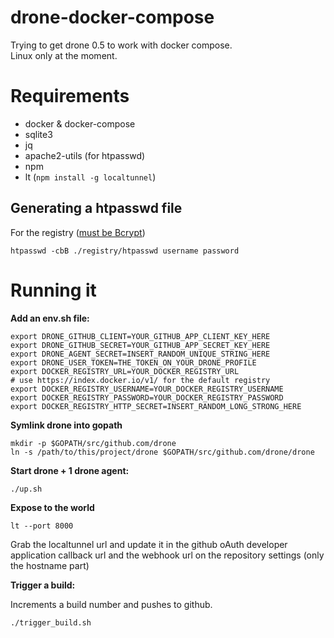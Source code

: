 # drone-docker-compose

Trying to get drone 0.5 to work with docker compose.  
Linux only at the moment.  

# Requirements

- docker & docker-compose
- sqlite3
- jq
- apache2-utils (for htpasswd)
- npm
- lt (`npm install -g localtunnel`)

## Generating a htpasswd file

For the registry ([must be Bcrypt](https://docs.docker.com/registry/configuration/#auth))

```shell
htpasswd -cbB ./registry/htpasswd username password
```

# Running it

**Add an env.sh file:**

```shell
export DRONE_GITHUB_CLIENT=YOUR_GITHUB_APP_CLIENT_KEY_HERE
export DRONE_GITHUB_SECRET=YOUR_GITHUB_APP_SECRET_KEY_HERE
export DRONE_AGENT_SECRET=INSERT_RANDOM_UNIQUE_STRING_HERE
export DRONE_USER_TOKEN=THE_TOKEN_ON_YOUR_DRONE_PROFILE
export DOCKER_REGISTRY_URL=YOUR_DOCKER_REGISTRY_URL
# use https://index.docker.io/v1/ for the default registry
export DOCKER_REGISTRY_USERNAME=YOUR_DOCKER_REGISTRY_USERNAME
export DOCKER_REGISTRY_PASSWORD=YOUR_DOCKER_REGISTRY_PASSWORD
export DOCKER_REGISTRY_HTTP_SECRET=INSERT_RANDOM_LONG_STRONG_HERE
```

**Symlink drone into gopath**

```shell
mkdir -p $GOPATH/src/github.com/drone
ln -s /path/to/this/project/drone $GOPATH/src/github.com/drone/drone
```

**Start drone + 1 drone agent:**

```shell
./up.sh
```

**Expose to the world**

```shell
lt --port 8000
```

Grab the localtunnel url and update it in the github oAuth developer application callback url
and the webhook url on the repository settings (only the hostname part)

**Trigger a build:**

Increments a build number and pushes to github.

```shell
./trigger_build.sh
```
